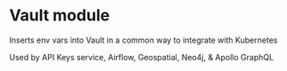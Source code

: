 # Vault module
Inserts env vars into Vault in a common way to integrate with Kubernetes

Used by API Keys service, Airflow, Geospatial, Neo4j, & Apollo GraphQL
